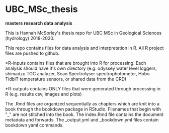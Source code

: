 # UBC_MSc_thesis
__masters research data analysis__

This is Hannah McSorley's thesis repo for UBC MSc in Geological Sciences (hydrology) 2018-2020.

This repo contains files for data analysis and interpretation in R.
All R project files are pushed to github. 

*R-inputs contains files that are brought into R for processing. Each analysis should have it's own directory (e.g. odyssey water level loggers, shimadzu TOC analyzer, Scan Spectrolyser spectrophotometer, Hobo TidbiT temperature sensors, or shared data from the CRD)

*R-outputs contains ONLY files that were generated through processing in R (e.g. results csv, images and plots)

The .Rmd files are organized sequentially as chapters which are knit into a book through the bookdown package in RStudio. Filenames that begin with "_" are not stitched into the book. The index.Rmd file contains the document metadata and forwards. The _output.yml and _bookdown.yml files contain bookdown yaml commands. 
